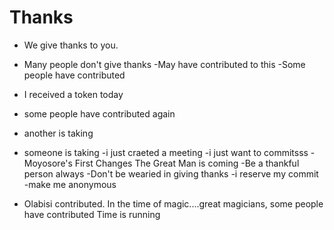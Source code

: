 # Thanks

- We give thanks to you.
- Many people don't give thanks
  -May have contributed to this
  -Some people have contributed

- I received a token today
- some people have contributed again
- another is taking
- someone is taking
  -i just craeted a meeting
  -i just want to commitsss
  -Moyosore's First Changes
  The Great Man is coming
  -Be a thankful person always
  -Don't be wearied in giving thanks
  -i reserve my commit
  -make me anonymous
- Olabisi contributed.
  In the time of magic....great magicians, some people have contributed
  Time is running
